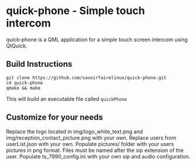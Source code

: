 quick-phone - Simple touch intercom
=========

quick-phone is a QML application for a simple touch screen intercom using QtQuick.

## Build Instructions

    git clone https://github.com/savoirfairelinux/quick-phone.git
    cd quick-phone
    qmake && make

This will build an executable file called `quickPhone`


## Customize for your needs

Replace the logo located in img/logo_white_text.png and img/reception_contact_picture.png with your own.
Replace users from userList.json with your own.
Populate pictures/ folder with your users pictures in png format. Files must be named after the sip extension of the user.
Populate ts_7990_config.ini with your own sip and audio configuration.
